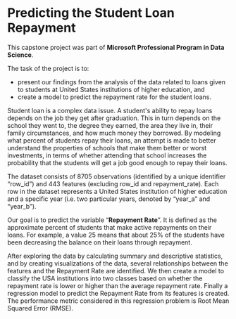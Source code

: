 # Predicting the Student Loan Repayment

This capstone project was part of **Microsoft Professional Program in Data Science**. 

The task of the project is to:
- present our findings from the analysis of the data related to loans given to students at United States institutions of higher education, and 
- create a model to predict the repayment rate for the student loans. 

Student loan is a complex data issue. A student's ability to repay loans depends on the job they get after graduation. This in turn depends on the school they went to, the degree they earned, the area they live in, their family circumstances, and how much money they borrowed. By modeling what percent of students repay their loans, an attempt is made to better understand the properties of schools that make them better or worst investments, in terms of whether attending that school increases the probability that the students will get a job good enough to repay their loans.

The dataset consists of 8705 observations (identified by a unique identifier “row_id”) and 443 features (excluding row_id and repayment_rate). Each row in the dataset represents a United States institution of higher education and a specific year (i.e. two particular years, denoted by “year_a” and “year_b”). 

Our goal is to predict the variable “**Repayment Rate**”. It is defined as the approximate percent of students that make active repayments on their loans. For example, a value 25 means that about 25% of the students have been decreasing the balance on their loans through repayment.

After exploring the data by calculating summary and descriptive statistics, and by creating visualizations of the data, several relationships between the features and the Repayment Rate are identified. We then create a model to classify the USA institutions into two classes based on whether the repayment rate is lower or higher than the average repayment rate. Finally a regression model to predict the Repayment Rate from its features is created. The performance metric considered in this regression problem is Root Mean Squared Error (RMSE).
